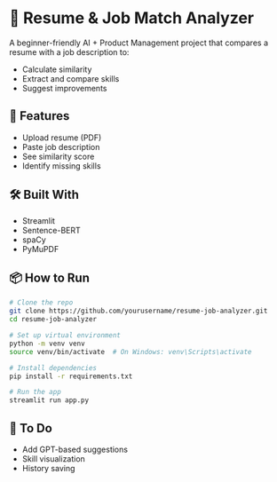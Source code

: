 # 🧠 Resume & Job Match Analyzer

A beginner-friendly AI + Product Management project that compares a resume with a job description to:
- Calculate similarity
- Extract and compare skills
- Suggest improvements

## 🚀 Features
- Upload resume (PDF)
- Paste job description
- See similarity score
- Identify missing skills

## 🛠️ Built With
- Streamlit
- Sentence-BERT
- spaCy
- PyMuPDF

## 📦 How to Run

```bash
# Clone the repo
git clone https://github.com/yourusername/resume-job-analyzer.git
cd resume-job-analyzer

# Set up virtual environment
python -m venv venv
source venv/bin/activate  # On Windows: venv\Scripts\activate

# Install dependencies
pip install -r requirements.txt

# Run the app
streamlit run app.py
```

## 🧩 To Do
- Add GPT-based suggestions
- Skill visualization
- History saving
